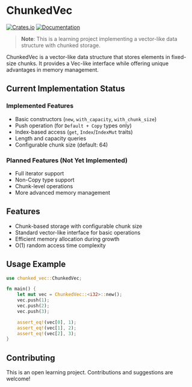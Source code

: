 # ChunkedVec

[![Crates.io](https://img.shields.io/crates/v/chunked_vec.svg)](https://crates.io/crates/chunked_vec)
[![Documentation](https://docs.rs/chunked_vec/badge.svg)](https://docs.rs/chunked_vec)

> **Note**: This is a learning project implementing a vector-like data structure with chunked storage.

ChunkedVec is a vector-like data structure that stores elements in fixed-size chunks. It provides a Vec-like interface while offering unique advantages in memory management.

## Current Implementation Status

### Implemented Features

- Basic constructors (`new`, `with_capacity`, `with_chunk_size`)
- Push operation (for `Default + Copy` types only)
- Index-based access (`get`, `Index`/`IndexMut` traits)
- Length and capacity queries
- Configurable chunk size (default: 64)

### Planned Features (Not Yet Implemented)

- Full iterator support
- Non-Copy type support
- Chunk-level operations
- More advanced memory management

## Features

- Chunk-based storage with configurable chunk size
- Standard vector-like interface for basic operations
- Efficient memory allocation during growth
- O(1) random access time complexity

## Usage Example

```rust
use chunked_vec::ChunkedVec;

fn main() {
    let mut vec = ChunkedVec::<i32>::new();
    vec.push(1);
    vec.push(2);
    vec.push(3);

    assert_eq!(vec[0], 1);
    assert_eq!(vec[1], 2);
    assert_eq!(vec[2], 3);
}
```

## Contributing

This is an open learning project. Contributions and suggestions are welcome!
